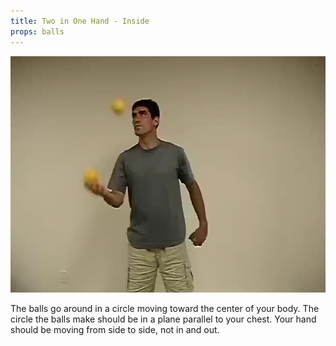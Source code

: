 ```yaml
---
title: Two in One Hand - Inside
props: balls
---
```


![Two in One Hand - Inside](site/videos/poster/twoinoneinside.jpg)

The balls go around in a circle moving toward the center of your body. The circle the balls make should be in a plane parallel to your chest. Your hand should be moving from side to side, not in and out.

